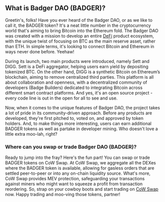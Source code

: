 <h2>What is Badger DAO (BADGER)?</h2>

<p>Greetin's, folks! Have you ever heard of the Badger DAO, or as we like to call it, the BADGER token? It's a neat little number in the cryptocurrency world that's aiming to bring Bitcoin into the Ethereum fold. The Badger DAO was created with a mission to develop an entire <a href="https://en.wikipedia.org/wiki/Decentralized_finance" rel="nofollow noreferrer noopener" target="_blank">DeFi</a> product ecosystem, with the unique twist of focusing on BTC as the main reserve asset, rather than ETH. In simple terms, it's looking to connect Bitcoin and Ethereum in ways never done before. Yeehaw!</p>

<p>During its launch, two main products were introduced, namely Sett and DIGG. Sett is a DeFi aggregator, helping users earn yield by depositing tokenized BTC. On the other hand, DIGG is a synthetic Bitcoin on Ethereum’s blockchain, aiming to remove centralized third parties. This platform is all about collaboration and openness, with a decentralized community of developers (Badge Builders) dedicated to integrating Bitcoin across different smart contract platforms. And yes, it's an open source project - every code line is out in the open for all to see and use.</p>

<p>Now, when it comes to the unique features of Badger DAO, the project takes a lot of pride in its community-driven approach. Before any products are developed, they're first pitched to, voted on, and approved by token holders. And, to make things more interesting, users can earn additional BADGER tokens as well as partake in developer mining. Who doesn't love a little extra moo-lah, right?</p>

<h3>Where can you swap or trade Badger DAO (BADGER)?</h3>

<p>Ready to jump into the fray? Here's the fun part! You can swap or trade BADGER tokens on CoW Swap. At CoW Swap, we aggregate all the DEXes where the BADGER token is available, allowing for gasless orders that are settled peer-to-peer or into any on-chain liquidity source. What's more, CoW Swap provides MEV protection, safeguarding your transactions against miners who might want to squeeze a profit from transaction reordering. So, strap on your cowboy boots and start trading on <a href="https://swap.cow.fi/" rel="noopener" target="_blank">CoW Swap</a> now. Happy trading and moo-ving those tokens, partner!</p>
